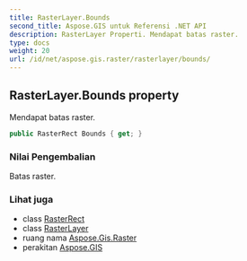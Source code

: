 ```yaml
---
title: RasterLayer.Bounds
second_title: Aspose.GIS untuk Referensi .NET API
description: RasterLayer Properti. Mendapat batas raster.
type: docs
weight: 20
url: /id/net/aspose.gis.raster/rasterlayer/bounds/
---
```

## RasterLayer.Bounds property

Mendapat batas raster.

```csharp
public RasterRect Bounds { get; }
```

### Nilai Pengembalian

Batas raster.

### Lihat juga

* class [RasterRect](../../rasterrect/)
* class [RasterLayer](../)
* ruang nama [Aspose.Gis.Raster](../../rasterlayer/)
* perakitan [Aspose.GIS](../../../)


